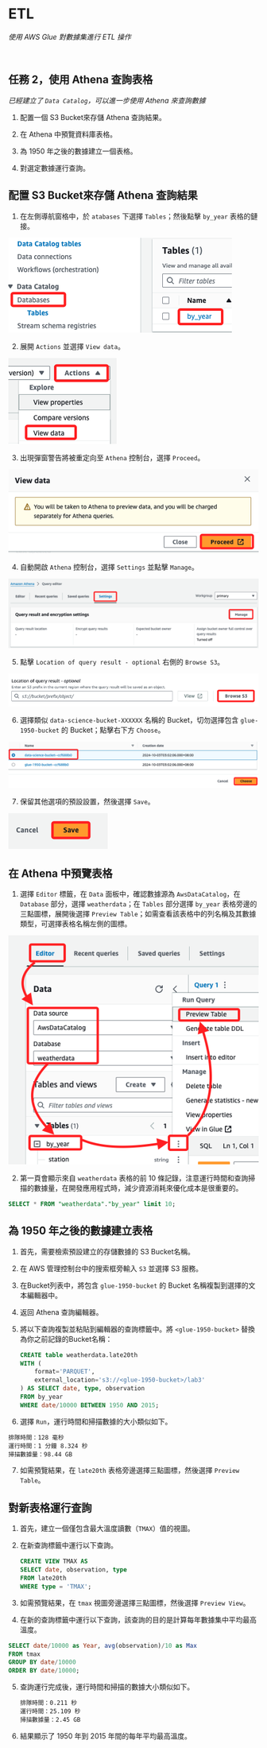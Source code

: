 # ETL

_使用 AWS Glue 對數據集進行 ETL 操作_

<br>

## 任務 2，使用 Athena 查詢表格

_已經建立了 `Data Catalog`，可以進一步使用 Athena 來查詢數據_

1. 配置一個 S3 Bucket來存儲 Athena 查詢結果。

2. 在 Athena 中預覽資料庫表格。

3. 為 1950 年之後的數據建立一個表格。

4. 對選定數據運行查詢。

## 配置 S3 Bucket來存儲 Athena 查詢結果

1. 在左側導航窗格中，於 `atabases` 下選擇 `Tables`；然後點擊 `by_year` 表格的鏈接。

![](images/img_26.png)

2. 展開 `Actions` 並選擇 `View data`。

![](images/img_27.png)

3. 出現彈窗警告將被重定向至 `Athena` 控制台，選擇 `Proceed`。

![](images/img_28.png)

4. 自動開啟 `Athena` 控制台，選擇 `Settings` 並點擊 `Manage`。

![](images/img_29.png)

5. 點擊 `Location of query result - optional` 右側的 `Browse S3`。

![](images/img_30.png)

6. 選擇類似 `data-science-bucket-XXXXXX` 名稱的 Bucket，切勿選擇包含 `glue-1950-bucket` 的 Bucket；點擊右下方 `Choose`。

![](images/img_31.png)

7. 保留其他選項的預設設置，然後選擇 `Save`。

![](images/img_32.png)

## 在 Athena 中預覽表格

1. 選擇 `Editor` 標籤，在 `Data` 面板中，確認數據源為 `AwsDataCatalog`，在 `Database` 部分，選擇 `weatherdata`；在 `Tables` 部分選擇 `by_year` 表格旁邊的三點圖標，展開後選擇 `Preview Table`；如需查看該表格中的列名稱及其數據類型，可選擇表格名稱左側的圖標。

![](images/img_33.png)

2. 第一頁會顯示來自 `weatherdata` 表格的前 10 條記錄，注意運行時間和查詢掃描的數據量，在開發應用程式時，減少資源消耗來優化成本是很重要的。

```sql
SELECT * FROM "weatherdata"."by_year" limit 10;
```

## 為 1950 年之後的數據建立表格

1. 首先，需要檢索預設建立的存儲數據的 S3 Bucket名稱。

2. 在 AWS 管理控制台中的搜索框旁輸入 `S3` 並選擇 S3 服務。

3. 在Bucket列表中，將包含 `glue-1950-bucket` 的 Bucket 名稱複製到選擇的文本編輯器中。

4. 返回 Athena 查詢編輯器。

5. 將以下查詢複製並粘貼到編輯器的查詢標籤中。將 `<glue-1950-bucket>` 替換為你之前記錄的Bucket名稱：

    ```sql
    CREATE table weatherdata.late20th
    WITH (
        format='PARQUET',
        external_location='s3://<glue-1950-bucket>/lab3'
    ) AS SELECT date, type, observation 
    FROM by_year
    WHERE date/10000 BETWEEN 1950 AND 2015;
    ```

6. 選擇 `Run`，運行時間和掃描數據的大小類似如下。

```bash
排隊時間：128 毫秒
運行時間：1 分鐘 8.324 秒
掃描數據量：98.44 GB
```

7. 如需預覽結果，在 `late20th` 表格旁邊選擇三點圖標，然後選擇 `Preview Table`。


## 對新表格運行查詢

1. 首先，建立一個僅包含最大溫度讀數（`TMAX`）值的視圖。

2. 在新查詢標籤中運行以下查詢。

    ```sql
    CREATE VIEW TMAX AS
    SELECT date, observation, type
    FROM late20th
    WHERE type = 'TMAX';
    ```

3. 如需預覽結果，在 `tmax` 視圖旁邊選擇三點圖標，然後選擇 `Preview View`。


4. 在新的查詢標籤中運行以下查詢，該查詢的目的是計算每年數據集中平均最高溫度。

```sql
SELECT date/10000 as Year, avg(observation)/10 as Max
FROM tmax
GROUP BY date/10000
ORDER BY date/10000;
```

5. 查詢運行完成後，運行時間和掃描的數據大小類似如下。

    ```bash
    排隊時間：0.211 秒
    運行時間：25.109 秒
    掃描數據量：2.45 GB
    ```

2. 結果顯示了 1950 年到 2015 年間的每年平均最高溫度。

